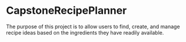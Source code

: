 # CapstoneRecipePlanner
The purpose of this project is to allow users to find, create, and manage recipe ideas based on the ingredients they have readily available. 
